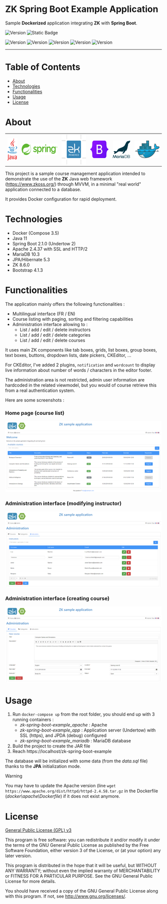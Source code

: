 # ZK Spring Boot Example Application

Sample **Dockerized** application integrating **ZK** with **Spring Boot**.

![Version](https://img.shields.io/badge/Version-1.0.4-2AAB92.svg)
![Static Badge](https://img.shields.io/badge/Last%20update-23%20Dec%202018-blue)

![Version](https://img.shields.io/badge/JDK-11-red.svg)
![Version](https://img.shields.io/badge/Spring%20Boot-2.1.0-green.svg)
![Version](https://img.shields.io/badge/ZK-8.6.0-blue.svg)
![Version](https://img.shields.io/badge/Bootstrap-4.1.3-purple.svg)
![Version](https://img.shields.io/badge/MariaDB-10.3-teal.svg)

---

# Table of Contents

* [About](#about)
* [Technologies](#technologies)
* [Functionalities](#functionalities)
* [Usage](#usage)
* [License](#license)

# About

<table>
  <tr>
    <td>
        <img alt="Java logo" src="doc/logo-java.svg" height="72"/>
    </td>
    <td>
        <img alt="Spring logo" src="doc/logo-spring.svg" height="36"/>
    </td>
    <td>
        <img alt="ZK logo" src="doc/logo-zk.svg" height="96"/>
    </td>
    <td>
        <img alt="Bootstrap logo" src="doc/logo-bootstrap.svg" height="56"/>
    </td>
    <td>
        <img alt="MariaDB logo" src="doc/logo-mariadb.svg" height="56"/>
    </td>
    <td>
        <img alt="Docker logo" src="doc/logo-docker.svg" height="56"/>
    </td>
  </tr>
</table>

This project is a sample course management application intended to demonstrate the use of the **ZK** Java web framework (https://www.zkoss.org/) through MVVM,
in a minimal "real world" application connected to a database.

It provides Docker configuration for rapid deployment.

# Technologies

- Docker (Compose 3.5)
- Java 11
- Spring Boot 2.1.0 (Undertow 2)
- Apache 2.4.37 with SSL and HTTP/2
- MariaDB 10.3
- JPA/Hibernate 5.3
- ZK 8.6.0
- Bootstrap 4.1.3

# Functionalities

The application mainly offers the following functionalities :

- Multilingual interface (FR / EN)
- Course listing with paging, sorting and filtering capabilities
- Administration interface allowing to :
  - List / add / edit / delete instructors
  - List / add / edit / delete categories
  - List / add / edit / delete courses

It uses main ZK components like tab boxes, grids, list boxes, group boxes, text boxes, buttons, dropdown lists, date pickers, CKEditor, ...

For CKEditor, I've added 2 plugins, `notification` and `wordcount` to display live information about number of words / characters in the editor footer.

The administration area is not restricted, admin user information are hardcoded in the related viewmodel, but you would of course retrieve this from a real authentication system.

Here are some screenshots :

### Home page (course list)

<img alt="Screenshot home page" src="doc/screen-home.png"/>

### Administration interface (modifying instructor)

<img alt="Screenshot admin edit instructors" src="doc/screen-admin-edit-instructors.png"/>

### Administration interface (creating course)

<img alt="Screenshot admin edit course" src="doc/screen-admin-edit-course.png"/>

# Usage

1. Run `docker-compose up` from the root folder, you should end up with 3 running containers :
   - _zk-spring-boot-example_apache_ : Apache
   - _zk-spring-boot-example_app_ : Application server (Undertow) with SSL (https), and JPDA (debug) configured
   - _zk-spring-boot-example_mariadb_ : MariaDB database
2. Build the project to create the JAR file
3. Reach https://localhost/zk-spring-boot-example

The database will be initialized with some data (from the _data.sql_ file) thanks to the **JPA** initialization mode.

> [!Warning]
> You may have to update the Apache version (line `wget https://www.apache.org/dist/httpd/httpd-2.4.58.tar.gz`
> in the Dockerfile (_docker\apache\Dockerfile_) if it does not exist anymore.

# License

[General Public License (GPL) v3](https://www.gnu.org/licenses/gpl-3.0.en.html)

This program is free software: you can redistribute it and/or modify it under the terms of the GNU
General Public License as published by the Free Software Foundation, either version 3 of the
License, or (at your option) any later version.

This program is distributed in the hope that it will be useful, but WITHOUT ANY WARRANTY; without
even the implied warranty of MERCHANTABILITY or FITNESS FOR A PARTICULAR PURPOSE. See the GNU
General Public License for more details.
    
You should have received a copy of the GNU General Public License along with this program.  If not,
see <http://www.gnu.org/licenses/>.